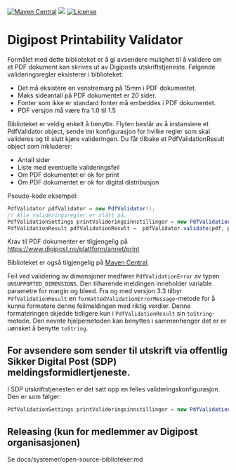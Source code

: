 [![Maven Central](https://maven-badges.herokuapp.com/maven-central/no.digipost/printability-validator/badge.svg)](https://maven-badges.herokuapp.com/maven-central/no.digipost/printability-validator)
![](https://github.com/digipost/printability-validator/workflows/Build%20and%20deploy/badge.svg)
[![License](https://img.shields.io/badge/license-Apache%202-blue)](https://github.com/digipost/printability-validator/blob/main/LICENCE)

# Digipost Printability Validator

Formålet med dette biblioteket er å gi avsendere mulighet til å validere om et PDF dokument kan skrives ut av Digiposts utskriftstjeneste. Følgende valideringsregler eksisterer i biblioteket:

* Det må eksistere en venstremarg på 15mm i PDF dokumentet.
* Maks sideantall på PDF dokumentet er 20 sider.
* Fonter som ikke er standard fonter må embeddes i PDF dokumentet.
* PDF versjon må være fra 1.0 til 1.5

Biblioteket er veldig enkelt å benytte. Flyten består av å instansiere et PdfValidator object, sende inn konfigurasjon for hvilke regler som skal valideres og til slutt kjøre valideringen. Du får tilbake et PdfValidationResult object som inkluderer:

* Antall sider
* Liste med eventuelle valideringsfeil
* Om PDF dokumentet er ok for print
* Om PDF dokumentet er ok for digital distribusjon

Pseudo-kode eksempel:

```java
PdfValidator pdfValidator = new PdfValidator();
// Alle valideringsregler er slått på.
PdfValidationSettings printValideringsinnstillinger = new PdfValidationSettings (true, true, true, true);
PdfValidationResult pdfValidationResult =  pdfValidator.validate(pdf, printValideringsinnstillinger);
```

Krav til PDF dokumenter er tilgjengelig på https://www.digipost.no/plattform/annet/print

Biblioteket er også tilgjengelig på [Maven Central](http://search.maven.org/#search%7Cga%7C1%7Ca%3A%22printability-validator%22).

Feil ved validering av dimensjoner medfører `PdfValidationError` av typen `UNSUPPORTED_DIMENSIONS`.
Den tilhørende meldingen inneholder variable parametre for margin og bleed. Fra og med versjon 3.3
tilbyr `PdfValidationResult` en `formattedValidationErrorMessage`-metode for å kunne formatere denne
feilmeldingen med riktig verdier. Denne formateringen skjedde tidligere kun i `PdfValidationResult`
sin `toString`-metode. Den nevnte hjelpemetoden kan benyttes i sammenhenger det er er uønsket å
benytte `toString`.

## For avsendere som sender til utskrift via offentlig Sikker Digital Post (SDP) meldingsformidlertjeneste.

I SDP utskriftstjenesten er det satt opp en felles valideringskonfigurasjon. Den er som følger:

```java
PdfValidationSettings printValideringsinnstillinger = new PdfValidationSettings(false, true, false, true);
```

## Releasing (kun for medlemmer av Digipost organisasjonen)

Se docs/systemer/open-source-biblioteker.md

